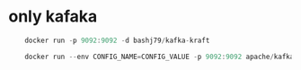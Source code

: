 # only kafaka
```rust
    docker run -p 9092:9092 -d bashj79/kafka-kraft

    docker run --env CONFIG_NAME=CONFIG_VALUE -p 9092:9092 apache/kafka:3.7.0
```
